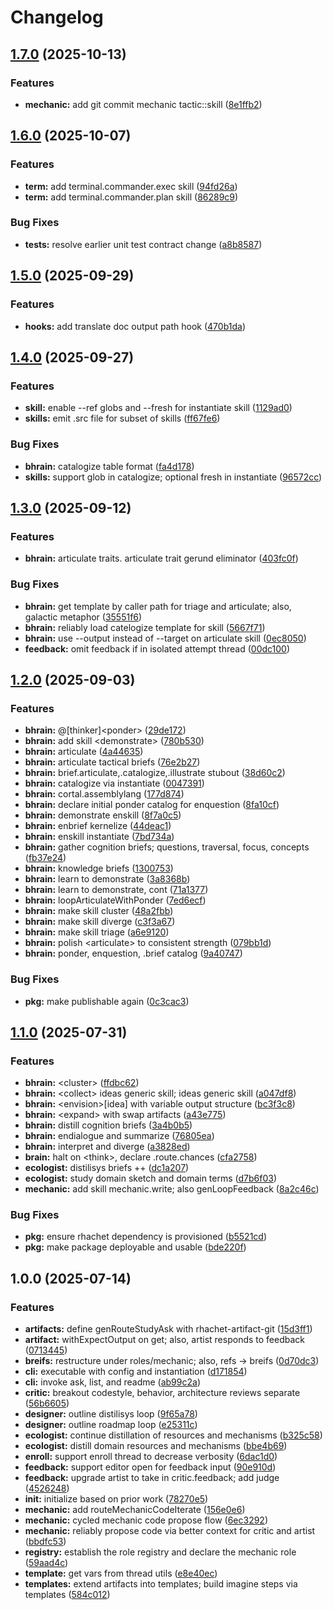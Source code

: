 # Changelog

## [1.7.0](https://github.com/ehmpathy/rhachet-roles-ehmpathy/compare/v1.6.0...v1.7.0) (2025-10-13)


### Features

* **mechanic:** add git commit mechanic tactic::skill ([8e1ffb2](https://github.com/ehmpathy/rhachet-roles-ehmpathy/commit/8e1ffb2eb5324101f6c9b42e00a2b692b0e84139))

## [1.6.0](https://github.com/ehmpathy/rhachet-roles-ehmpathy/compare/v1.5.0...v1.6.0) (2025-10-07)


### Features

* **term:** add terminal.commander.exec skill ([94fd26a](https://github.com/ehmpathy/rhachet-roles-ehmpathy/commit/94fd26a2d49dd31cde0d9983d3477c6b58b105eb))
* **term:** add terminal.commander.plan skill ([86289c9](https://github.com/ehmpathy/rhachet-roles-ehmpathy/commit/86289c9d52caac28b33ef198ff1ff82193c565f1))


### Bug Fixes

* **tests:** resolve earlier unit test contract change ([a8b8587](https://github.com/ehmpathy/rhachet-roles-ehmpathy/commit/a8b85875adcf6a55ab23b6467d08f05737c5cb76))

## [1.5.0](https://github.com/ehmpathy/rhachet-roles-ehmpathy/compare/v1.4.0...v1.5.0) (2025-09-29)


### Features

* **hooks:** add translate doc output path hook ([470b1da](https://github.com/ehmpathy/rhachet-roles-ehmpathy/commit/470b1da472fe5e3dad2c38252c9e510ec18430f4))

## [1.4.0](https://github.com/ehmpathy/rhachet-roles-ehmpathy/compare/v1.3.0...v1.4.0) (2025-09-27)


### Features

* **skill:** enable --ref globs and --fresh for instantiate skill ([1129ad0](https://github.com/ehmpathy/rhachet-roles-ehmpathy/commit/1129ad051691467931cd59a90573f6811271af7c))
* **skills:** emit .src file for subset of skills ([ff67fe6](https://github.com/ehmpathy/rhachet-roles-ehmpathy/commit/ff67fe68ff5088f94a87dad83977861624705712))


### Bug Fixes

* **bhrain:** catalogize table format ([fa4d178](https://github.com/ehmpathy/rhachet-roles-ehmpathy/commit/fa4d178905357e30807ea60e3ddff38f9c6658c8))
* **skills:** support glob in catalogize; optional fresh in instantiate ([96572cc](https://github.com/ehmpathy/rhachet-roles-ehmpathy/commit/96572ccae4846bfcbb6543fe0ee857d5f230dfc6))

## [1.3.0](https://github.com/ehmpathy/rhachet-roles-ehmpathy/compare/v1.2.0...v1.3.0) (2025-09-12)


### Features

* **bhrain:** articulate traits. articulate trait gerund eliminator ([403fc0f](https://github.com/ehmpathy/rhachet-roles-ehmpathy/commit/403fc0f47a32a0ca459fa7e5982ef741c09f08df))


### Bug Fixes

* **bhrain:** get template by caller path for triage and articulate; also, galactic metaphor ([35551f6](https://github.com/ehmpathy/rhachet-roles-ehmpathy/commit/35551f6e498e0186714460d7a6b0178166425e40))
* **bhrain:** reliably load catelogize template for skill ([5667f71](https://github.com/ehmpathy/rhachet-roles-ehmpathy/commit/5667f712c03f3f1d30c0c29871e11461c5ff4af8))
* **bhrain:** use --output instead of --target on articulate skill ([0ec8050](https://github.com/ehmpathy/rhachet-roles-ehmpathy/commit/0ec8050feeda764ce83adf95c7bada1cf54a876f))
* **feedback:** omit feedback if in isolated attempt thread ([00dc100](https://github.com/ehmpathy/rhachet-roles-ehmpathy/commit/00dc100c08bcad1296b5a265791302a602a372fd))

## [1.2.0](https://github.com/ehmpathy/rhachet-roles-ehmpathy/compare/v1.1.0...v1.2.0) (2025-09-03)


### Features

* **bhrain:** @[thinker]&lt;ponder&gt; ([29de172](https://github.com/ehmpathy/rhachet-roles-ehmpathy/commit/29de1723627899aa60c33d07bb488a5f3f48d9e2))
* **bhrain:** add skill &lt;demonstrate&gt; ([780b530](https://github.com/ehmpathy/rhachet-roles-ehmpathy/commit/780b530cb657edd59cabd2156aa315070f97480c))
* **bhrain:** articulate ([4a44635](https://github.com/ehmpathy/rhachet-roles-ehmpathy/commit/4a4463558b61e694c397d55d23dc795ea8c0450b))
* **bhrain:** articulate tactical briefs ([76e2b27](https://github.com/ehmpathy/rhachet-roles-ehmpathy/commit/76e2b2777caa9b9fcc0e4b49f6444ff9e590479c))
* **bhrain:** brief.articulate,.catalogize,.illustrate stubout ([38d60c2](https://github.com/ehmpathy/rhachet-roles-ehmpathy/commit/38d60c22791fd4e4916217dd5f3c170b72885ad9))
* **bhrain:** catalogize via instantiate ([0047391](https://github.com/ehmpathy/rhachet-roles-ehmpathy/commit/0047391b100cbd4222b9e4dfc66c30aff937eb81))
* **bhrain:** cortal.assemblylang ([177d874](https://github.com/ehmpathy/rhachet-roles-ehmpathy/commit/177d874f352fc201332731e13871184478315b05))
* **bhrain:** declare initial ponder catalog for enquestion ([8fa10cf](https://github.com/ehmpathy/rhachet-roles-ehmpathy/commit/8fa10cf3f19400d43e8f8d9d66cfc13d620e9c79))
* **bhrain:** demonstrate enskill ([8f7a0c5](https://github.com/ehmpathy/rhachet-roles-ehmpathy/commit/8f7a0c559c198b7bb8ca33d2c6de351259b0a1f3))
* **bhrain:** enbrief kernelize ([44deac1](https://github.com/ehmpathy/rhachet-roles-ehmpathy/commit/44deac120466b4edf67c64289134bb497cf92971))
* **bhrain:** enskill instantiate ([7bd734a](https://github.com/ehmpathy/rhachet-roles-ehmpathy/commit/7bd734a64f03cf49aa77c151eab3dad627e519ea))
* **bhrain:** gather cognition briefs; questions, traversal, focus, concepts ([fb37e24](https://github.com/ehmpathy/rhachet-roles-ehmpathy/commit/fb37e245ddf1fa1dc114c3ed60c4c7af8874ba84))
* **bhrain:** knowledge briefs ([1300753](https://github.com/ehmpathy/rhachet-roles-ehmpathy/commit/1300753a659a1ed2543a92479f97807658a26e68))
* **bhrain:** learn to demonstrate ([3a8368b](https://github.com/ehmpathy/rhachet-roles-ehmpathy/commit/3a8368b6fd1dade2c17a4fa1681849326db72a12))
* **bhrain:** learn to demonstrate, cont ([71a1377](https://github.com/ehmpathy/rhachet-roles-ehmpathy/commit/71a1377767ce494bcd196a8da2bca6357c017a58))
* **bhrain:** loopArticulateWithPonder ([7ed6ecf](https://github.com/ehmpathy/rhachet-roles-ehmpathy/commit/7ed6ecfc5e1763ea9978c44c9b28ea500467e0a0))
* **bhrain:** make skill cluster ([48a2fbb](https://github.com/ehmpathy/rhachet-roles-ehmpathy/commit/48a2fbbf24232ff4427a38327b9bd58a7118371a))
* **bhrain:** make skill diverge ([c3f3a67](https://github.com/ehmpathy/rhachet-roles-ehmpathy/commit/c3f3a6754df05b39c4665cd8f2b6de645fd7ce34))
* **bhrain:** make skill triage ([a6e9120](https://github.com/ehmpathy/rhachet-roles-ehmpathy/commit/a6e9120e93287fc9607c658d8888a8ed7c006151))
* **bhrain:** polish &lt;articulate&gt; to consistent strength ([079bb1d](https://github.com/ehmpathy/rhachet-roles-ehmpathy/commit/079bb1ddc6c7cbed6588bba01977722452e77b95))
* **bhrain:** ponder, enquestion, .brief catalog ([9a40747](https://github.com/ehmpathy/rhachet-roles-ehmpathy/commit/9a407470437fd954dabdc121f21839f259b3cc6a))


### Bug Fixes

* **pkg:** make publishable again ([0c3cac3](https://github.com/ehmpathy/rhachet-roles-ehmpathy/commit/0c3cac3f4e1d155abea1a42eea47020ee055e951))

## [1.1.0](https://github.com/ehmpathy/rhachet-roles-ehmpathy/compare/v1.0.0...v1.1.0) (2025-07-31)


### Features

* **bhrain:** &lt;cluster&gt; ([ffdbc62](https://github.com/ehmpathy/rhachet-roles-ehmpathy/commit/ffdbc6221e4580c7e2fc2dbceb9999ac5702879f))
* **bhrain:** &lt;collect&gt; ideas generic skill; <enbranch> ideas generic skill ([a047df8](https://github.com/ehmpathy/rhachet-roles-ehmpathy/commit/a047df8e0fa64cbb24252b5f6740d6dbbc212e0d))
* **bhrain:** &lt;envision&gt;[idea] with variable output structure ([bc3f3c8](https://github.com/ehmpathy/rhachet-roles-ehmpathy/commit/bc3f3c856c9360e4215e853c99c420c8ffa261d2))
* **bhrain:** &lt;expand&gt; with swap artifacts ([a43e775](https://github.com/ehmpathy/rhachet-roles-ehmpathy/commit/a43e775e85b8925f6bd5a09e1fb2f0521d5d2a42))
* **bhrain:** distill cognition briefs ([3a4b0b5](https://github.com/ehmpathy/rhachet-roles-ehmpathy/commit/3a4b0b5e0abb90b640c326830aa3c189ff8b2cf7))
* **bhrain:** endialogue and summarize ([76805ea](https://github.com/ehmpathy/rhachet-roles-ehmpathy/commit/76805ea4ebe4dcc98ab21feb6cde12dfbd68bb69))
* **bhrain:** interpret and diverge ([a3828ed](https://github.com/ehmpathy/rhachet-roles-ehmpathy/commit/a3828ed9adb4697ec2175e311ae73d0e15a8e783))
* **brain:** halt on &lt;think&gt;, declare .route.chances ([cfa2758](https://github.com/ehmpathy/rhachet-roles-ehmpathy/commit/cfa27586ef78f096d306d7d11555b81e8eb10a28))
* **ecologist:** distilisys briefs ++ ([dc1a207](https://github.com/ehmpathy/rhachet-roles-ehmpathy/commit/dc1a2072c5295b8e0d29754d4a5ca0d3502aad9a))
* **ecologist:** study domain sketch and domain terms ([d7b6f03](https://github.com/ehmpathy/rhachet-roles-ehmpathy/commit/d7b6f0349b45242317bec6411a748a732eb71976))
* **mechanic:** add skill mechanic.write; also genLoopFeedback ([8a2c46c](https://github.com/ehmpathy/rhachet-roles-ehmpathy/commit/8a2c46c575c8b7ea016ea135e4cb162eec7f6300))


### Bug Fixes

* **pkg:** ensure rhachet dependency is provisioned ([b5521cd](https://github.com/ehmpathy/rhachet-roles-ehmpathy/commit/b5521cdfae772c8d84a92a5d9711158fb9c1cda3))
* **pkg:** make package deployable and usable ([bde220f](https://github.com/ehmpathy/rhachet-roles-ehmpathy/commit/bde220f6c912cc06df870fcc1483bcc11f587bb8))

## 1.0.0 (2025-07-14)


### Features

* **artifacts:** define genRouteStudyAsk with rhachet-artifact-git ([15d3ff1](https://github.com/ehmpathy/rhachet-roles-ehmpathy/commit/15d3ff1d398e964ebdad929030d2df3376ed8c2a))
* **artifact:** withExpectOutput on get; also, artist responds to feedback ([0713445](https://github.com/ehmpathy/rhachet-roles-ehmpathy/commit/071344527b83bd521335d00e38df924abd54f7cf))
* **breifs:** restructure under roles/mechanic; also, refs -&gt; breifs ([0d70dc3](https://github.com/ehmpathy/rhachet-roles-ehmpathy/commit/0d70dc35202e1c9658dfb7d89c6ea8d417d0700c))
* **cli:** executable with config and instantiation ([d171854](https://github.com/ehmpathy/rhachet-roles-ehmpathy/commit/d1718540408cae9cfb419e693687e78ba95e60a6))
* **cli:** invoke ask, list, and readme ([ab99c2a](https://github.com/ehmpathy/rhachet-roles-ehmpathy/commit/ab99c2ae88cf39b6b625d5466d20f42e0878ed59))
* **critic:** breakout codestyle, behavior, architecture reviews separate ([56b6605](https://github.com/ehmpathy/rhachet-roles-ehmpathy/commit/56b66054718621b994b6be8f51a8ef281548afaa))
* **designer:** outline distilisys loop ([9f65a78](https://github.com/ehmpathy/rhachet-roles-ehmpathy/commit/9f65a78dce922d74cc730d9dc2cde0106cb0affe))
* **designer:** outline roadmap loop ([e25311c](https://github.com/ehmpathy/rhachet-roles-ehmpathy/commit/e25311cf0711147ca5c525afed018b24ec159eab))
* **ecologist:** continue distillation of resources and mechanisms ([b325c58](https://github.com/ehmpathy/rhachet-roles-ehmpathy/commit/b325c58dab1dcdf8a7d09a194132e58b434c7a36))
* **ecologist:** distill domain resources and mechanisms ([bbe4b69](https://github.com/ehmpathy/rhachet-roles-ehmpathy/commit/bbe4b69c4e9db7125187499338afd0dcd488519b))
* **enroll:** support enroll thread to decrease verbosity ([6dac1d0](https://github.com/ehmpathy/rhachet-roles-ehmpathy/commit/6dac1d0d6be145c0f2112e815a7a2ddf0b56a4c6))
* **feedback:** support editor open for feedback input ([90e910d](https://github.com/ehmpathy/rhachet-roles-ehmpathy/commit/90e910d1a03b47d7b4ca602807ddd3a3f7d565d4))
* **feedback:** upgrade artist to take in critic.feedback; add judge ([4526248](https://github.com/ehmpathy/rhachet-roles-ehmpathy/commit/45262485882dc8cc7e42ab7e5a7b9fb8319fd46b))
* **init:** initialize based on prior work ([78270e5](https://github.com/ehmpathy/rhachet-roles-ehmpathy/commit/78270e58df5456532e13d7b425bfc868d3eba777))
* **mechanic:** add routeMechanicCodeIterate ([156e0e6](https://github.com/ehmpathy/rhachet-roles-ehmpathy/commit/156e0e639ec4502bf15ce2a5e961dc5a3278935a))
* **mechanic:** cycled mechanic code propose flow ([6ec3292](https://github.com/ehmpathy/rhachet-roles-ehmpathy/commit/6ec32926a93c96596334699eb990eeed827b0088))
* **mechanic:** reliably propose code via better context for critic and artist ([bbdfc53](https://github.com/ehmpathy/rhachet-roles-ehmpathy/commit/bbdfc5355f15bd9322ace765f0668c563e3054e9))
* **registry:** establish the role registry and declare the mechanic role ([59aad4c](https://github.com/ehmpathy/rhachet-roles-ehmpathy/commit/59aad4c4090e908e238d51a62e4664b3434b2b5d))
* **template:** get vars from thread utils ([e8e40ec](https://github.com/ehmpathy/rhachet-roles-ehmpathy/commit/e8e40ec4f4bd2d10a6a1e43f79b4206a27c38121))
* **templates:** extend artifacts into templates; build imagine steps via templates ([584c012](https://github.com/ehmpathy/rhachet-roles-ehmpathy/commit/584c012ca94853ba53b77bd0dad533f2ee388685))
